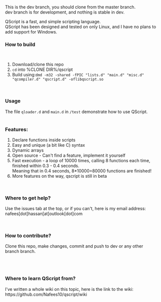 <p>
This is the dev branch, you should clone from the master branch.<br>
dev branch is for development, and nothing is stable in dev.
</p>
QScript is a fast, and simple scripting language.<br>
QScript has been designed and tested on only Linux, and I have no plans to add support for Windows.
<br>
<h3>How to build</h3><br>
<ol>
	<li>Download/clone this repo</li>
	<li><code>cd</code> into %CLONE DIR%/qscript</li>
	<li>Build using:<code>dmd -m32 -shared -fPIC "lists.d" "main.d" "misc.d" "qcompiler.d" "qscript.d" -oflibqscript.so</code></li>
</ol><br>
<h3>Usage</h3>
The file <code>qloader.d</code> and <code>main.d</code> in <code>/test</code> demonstrate how to use QScript.<br>
<br>
<h3>Features:</h3>
<ol>
	<li>Declare functions inside scripts</li>
	<li>Easy and unique (a bit like C) syntax</li>
	<li>Dynamic arrays</li>
	<li>Open source - Can't find a feature, implement it yourself</li>
	<li>Fast execution - a loop of 10000 times, calling 8 functions each time, finished within 0.3 - 0.4 seconds.<br>
	Meaning that in 0.4 seconds, 8*10000=80000 functions are finished!</li>
	<li>More features on the way, qscript is still in beta</li>
</ol>
<br>
<h3>Where to get help?</h3>
<p>Use the issues tab at the top, or if you can't, here is my email address: nafees[dot]hassan[at]outlook[dot]com</p>
<br>
<h3>How to contribute?</h3>
<p>Clone this repo, make changes, commit and push to dev or any other branch branch.</p>
<br>
<br>
<h3>Where to learn QScript from?</h3>
<p>I've written a whole wiki on this topic, here is the link to the wiki: <a hred="https://github.com/Nafees10/qscript/wiki">https://github.com/Nafees10/qscript/wiki</a></p>
